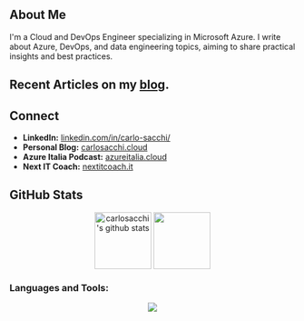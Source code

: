 ## About Me

I'm a Cloud and DevOps Engineer specializing in Microsoft Azure.
I write about Azure, DevOps, and data engineering topics, aiming to share practical insights and best practices.

## Recent Articles on my [blog](https://www.carlosacchi.cloud/).

## Connect

- **LinkedIn:** [linkedin.com/in/carlo-sacchi/](https://www.linkedin.com/in/carlo-sacchi/)
- **Personal Blog:** [carlosacchi.cloud](https://www.carlosacchi.cloud/)
- **Azure Italia Podcast:** [azureitalia.cloud](https://www.azureitalia.cloud/)
- **Next IT Coach:** [nextitcoach.it](https://www.nextitcoach.it/)

## GitHub Stats
<p align = "center">
<a href="https://github.com/anuraghazra/github-readme-stats"><img align="center" src="https://github-readme-stats.vercel.app/api?username=carlosacchi&show_icons=true&theme=nord" alt="carlosacchi's github stats" height=100 /></a> <a href="https://github.com/anuraghazra/github-readme-stats"><img align="center" src="https://github-readme-stats.vercel.app/api/top-langs/?username=carlosacchi&layout=compact&theme=nord&hide_border=true" height=100 /></a>

### Languages and Tools:
<p align = "center">
  <a href="https://skillicons.dev">
    <img src="https://skillicons.dev/icons?i=visualstudio,azure,linux,terraform,git,github,githubactions,kubernetes,docker,python,vim,html,css" />
  </a>
</p>
